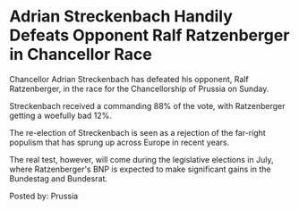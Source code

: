 # Adrian Streckenbach Handily Defeats Opponent Ralf Ratzenberger in Chancellor Race
Chancellor Adrian Streckenbach has defeated his opponent, Ralf Ratzenberger, in the race for the Chancellorship of Prussia on Sunday.

Streckenbach received a commanding 88% of the vote, with Ratzenberger getting a woefully bad 12%. 

The re-election of Streckenbach is seen as a rejection of the far-right populism that has sprung up across Europe in recent years.

The real test, however, will come during the legislative elections in July, where Ratzenberger's BNP is expected to make significant gains in the Bundestag and Bundesrat.

 Posted by: Prussia